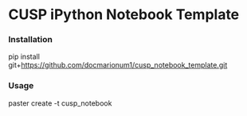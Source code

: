 CUSP iPython Notebook Template
==============================

### Installation

  pip install git+https://github.com/docmarionum1/cusp_notebook_template.git

### Usage

  paster create -t cusp_notebook <name>
